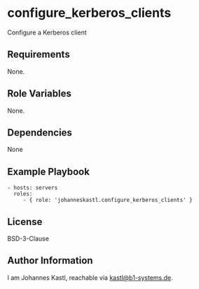 configure_kerberos_clients
=========

Configure a Kerberos client

Requirements
------------

None.

Role Variables
--------------

None.

Dependencies
------------

None

Example Playbook
----------------

    - hosts: servers
      roles:
         - { role: 'johanneskastl.configure_kerberos_clients' }

License
-------

BSD-3-Clause

Author Information
------------------

I am Johannes Kastl, reachable via kastl@b1-systems.de.
